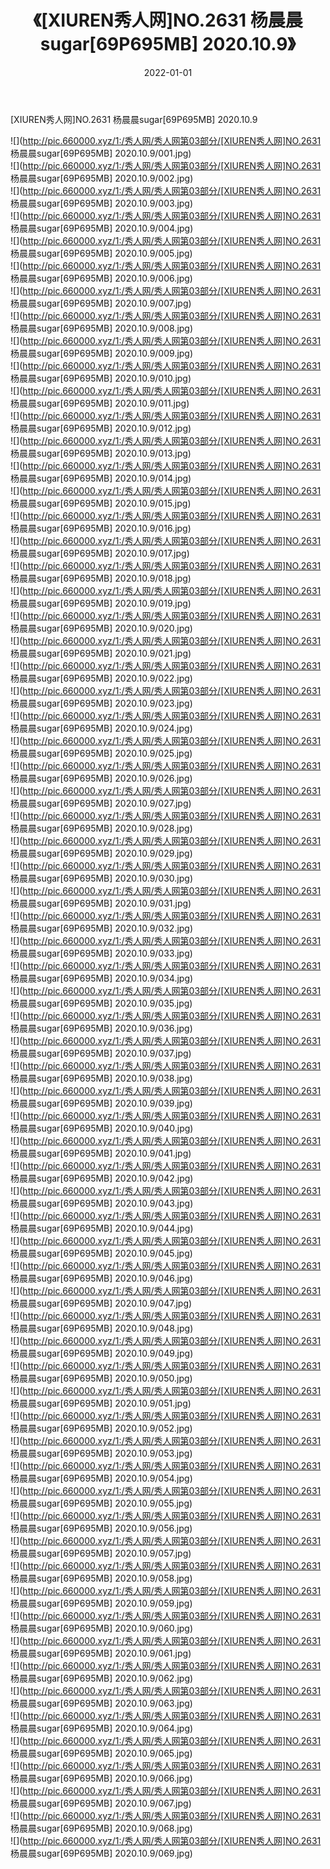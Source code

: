 ﻿---
layout: post
title:  《[XIUREN秀人网]NO.2631 杨晨晨sugar[69P695MB] 2020.10.9》
date:   2022-01-01
img: http://pic.660000.xyz/1:/秀人网/秀人网第03部分/[XIUREN秀人网]NO.2631 杨晨晨sugar[69P695MB] 2020.10.9/000.jpg
categories: [美女, 清纯, 唯美]
---

[XIUREN秀人网]NO.2631 杨晨晨sugar[69P695MB] 2020.10.9

 ![](http://pic.660000.xyz/1:/秀人网/秀人网第03部分/[XIUREN秀人网]NO.2631 杨晨晨sugar[69P695MB] 2020.10.9/001.jpg) <br>![](http://pic.660000.xyz/1:/秀人网/秀人网第03部分/[XIUREN秀人网]NO.2631 杨晨晨sugar[69P695MB] 2020.10.9/002.jpg) <br>![](http://pic.660000.xyz/1:/秀人网/秀人网第03部分/[XIUREN秀人网]NO.2631 杨晨晨sugar[69P695MB] 2020.10.9/003.jpg) <br>![](http://pic.660000.xyz/1:/秀人网/秀人网第03部分/[XIUREN秀人网]NO.2631 杨晨晨sugar[69P695MB] 2020.10.9/004.jpg) <br>![](http://pic.660000.xyz/1:/秀人网/秀人网第03部分/[XIUREN秀人网]NO.2631 杨晨晨sugar[69P695MB] 2020.10.9/005.jpg) <br>![](http://pic.660000.xyz/1:/秀人网/秀人网第03部分/[XIUREN秀人网]NO.2631 杨晨晨sugar[69P695MB] 2020.10.9/006.jpg) <br>![](http://pic.660000.xyz/1:/秀人网/秀人网第03部分/[XIUREN秀人网]NO.2631 杨晨晨sugar[69P695MB] 2020.10.9/007.jpg) <br>![](http://pic.660000.xyz/1:/秀人网/秀人网第03部分/[XIUREN秀人网]NO.2631 杨晨晨sugar[69P695MB] 2020.10.9/008.jpg) <br>![](http://pic.660000.xyz/1:/秀人网/秀人网第03部分/[XIUREN秀人网]NO.2631 杨晨晨sugar[69P695MB] 2020.10.9/009.jpg) <br>![](http://pic.660000.xyz/1:/秀人网/秀人网第03部分/[XIUREN秀人网]NO.2631 杨晨晨sugar[69P695MB] 2020.10.9/010.jpg) <br>![](http://pic.660000.xyz/1:/秀人网/秀人网第03部分/[XIUREN秀人网]NO.2631 杨晨晨sugar[69P695MB] 2020.10.9/011.jpg) <br>![](http://pic.660000.xyz/1:/秀人网/秀人网第03部分/[XIUREN秀人网]NO.2631 杨晨晨sugar[69P695MB] 2020.10.9/012.jpg) <br>![](http://pic.660000.xyz/1:/秀人网/秀人网第03部分/[XIUREN秀人网]NO.2631 杨晨晨sugar[69P695MB] 2020.10.9/013.jpg) <br>![](http://pic.660000.xyz/1:/秀人网/秀人网第03部分/[XIUREN秀人网]NO.2631 杨晨晨sugar[69P695MB] 2020.10.9/014.jpg) <br>![](http://pic.660000.xyz/1:/秀人网/秀人网第03部分/[XIUREN秀人网]NO.2631 杨晨晨sugar[69P695MB] 2020.10.9/015.jpg) <br>![](http://pic.660000.xyz/1:/秀人网/秀人网第03部分/[XIUREN秀人网]NO.2631 杨晨晨sugar[69P695MB] 2020.10.9/016.jpg) <br>![](http://pic.660000.xyz/1:/秀人网/秀人网第03部分/[XIUREN秀人网]NO.2631 杨晨晨sugar[69P695MB] 2020.10.9/017.jpg) <br>![](http://pic.660000.xyz/1:/秀人网/秀人网第03部分/[XIUREN秀人网]NO.2631 杨晨晨sugar[69P695MB] 2020.10.9/018.jpg) <br>![](http://pic.660000.xyz/1:/秀人网/秀人网第03部分/[XIUREN秀人网]NO.2631 杨晨晨sugar[69P695MB] 2020.10.9/019.jpg) <br>![](http://pic.660000.xyz/1:/秀人网/秀人网第03部分/[XIUREN秀人网]NO.2631 杨晨晨sugar[69P695MB] 2020.10.9/020.jpg) <br>![](http://pic.660000.xyz/1:/秀人网/秀人网第03部分/[XIUREN秀人网]NO.2631 杨晨晨sugar[69P695MB] 2020.10.9/021.jpg) <br>![](http://pic.660000.xyz/1:/秀人网/秀人网第03部分/[XIUREN秀人网]NO.2631 杨晨晨sugar[69P695MB] 2020.10.9/022.jpg) <br>![](http://pic.660000.xyz/1:/秀人网/秀人网第03部分/[XIUREN秀人网]NO.2631 杨晨晨sugar[69P695MB] 2020.10.9/023.jpg) <br>![](http://pic.660000.xyz/1:/秀人网/秀人网第03部分/[XIUREN秀人网]NO.2631 杨晨晨sugar[69P695MB] 2020.10.9/024.jpg) <br>![](http://pic.660000.xyz/1:/秀人网/秀人网第03部分/[XIUREN秀人网]NO.2631 杨晨晨sugar[69P695MB] 2020.10.9/025.jpg) <br>![](http://pic.660000.xyz/1:/秀人网/秀人网第03部分/[XIUREN秀人网]NO.2631 杨晨晨sugar[69P695MB] 2020.10.9/026.jpg) <br>![](http://pic.660000.xyz/1:/秀人网/秀人网第03部分/[XIUREN秀人网]NO.2631 杨晨晨sugar[69P695MB] 2020.10.9/027.jpg) <br>![](http://pic.660000.xyz/1:/秀人网/秀人网第03部分/[XIUREN秀人网]NO.2631 杨晨晨sugar[69P695MB] 2020.10.9/028.jpg) <br>![](http://pic.660000.xyz/1:/秀人网/秀人网第03部分/[XIUREN秀人网]NO.2631 杨晨晨sugar[69P695MB] 2020.10.9/029.jpg) <br>![](http://pic.660000.xyz/1:/秀人网/秀人网第03部分/[XIUREN秀人网]NO.2631 杨晨晨sugar[69P695MB] 2020.10.9/030.jpg) <br>![](http://pic.660000.xyz/1:/秀人网/秀人网第03部分/[XIUREN秀人网]NO.2631 杨晨晨sugar[69P695MB] 2020.10.9/031.jpg) <br>![](http://pic.660000.xyz/1:/秀人网/秀人网第03部分/[XIUREN秀人网]NO.2631 杨晨晨sugar[69P695MB] 2020.10.9/032.jpg) <br>![](http://pic.660000.xyz/1:/秀人网/秀人网第03部分/[XIUREN秀人网]NO.2631 杨晨晨sugar[69P695MB] 2020.10.9/033.jpg) <br>![](http://pic.660000.xyz/1:/秀人网/秀人网第03部分/[XIUREN秀人网]NO.2631 杨晨晨sugar[69P695MB] 2020.10.9/034.jpg) <br>![](http://pic.660000.xyz/1:/秀人网/秀人网第03部分/[XIUREN秀人网]NO.2631 杨晨晨sugar[69P695MB] 2020.10.9/035.jpg) <br>![](http://pic.660000.xyz/1:/秀人网/秀人网第03部分/[XIUREN秀人网]NO.2631 杨晨晨sugar[69P695MB] 2020.10.9/036.jpg) <br>![](http://pic.660000.xyz/1:/秀人网/秀人网第03部分/[XIUREN秀人网]NO.2631 杨晨晨sugar[69P695MB] 2020.10.9/037.jpg) <br>![](http://pic.660000.xyz/1:/秀人网/秀人网第03部分/[XIUREN秀人网]NO.2631 杨晨晨sugar[69P695MB] 2020.10.9/038.jpg) <br>![](http://pic.660000.xyz/1:/秀人网/秀人网第03部分/[XIUREN秀人网]NO.2631 杨晨晨sugar[69P695MB] 2020.10.9/039.jpg) <br>![](http://pic.660000.xyz/1:/秀人网/秀人网第03部分/[XIUREN秀人网]NO.2631 杨晨晨sugar[69P695MB] 2020.10.9/040.jpg) <br>![](http://pic.660000.xyz/1:/秀人网/秀人网第03部分/[XIUREN秀人网]NO.2631 杨晨晨sugar[69P695MB] 2020.10.9/041.jpg) <br>![](http://pic.660000.xyz/1:/秀人网/秀人网第03部分/[XIUREN秀人网]NO.2631 杨晨晨sugar[69P695MB] 2020.10.9/042.jpg) <br>![](http://pic.660000.xyz/1:/秀人网/秀人网第03部分/[XIUREN秀人网]NO.2631 杨晨晨sugar[69P695MB] 2020.10.9/043.jpg) <br>![](http://pic.660000.xyz/1:/秀人网/秀人网第03部分/[XIUREN秀人网]NO.2631 杨晨晨sugar[69P695MB] 2020.10.9/044.jpg) <br>![](http://pic.660000.xyz/1:/秀人网/秀人网第03部分/[XIUREN秀人网]NO.2631 杨晨晨sugar[69P695MB] 2020.10.9/045.jpg) <br>![](http://pic.660000.xyz/1:/秀人网/秀人网第03部分/[XIUREN秀人网]NO.2631 杨晨晨sugar[69P695MB] 2020.10.9/046.jpg) <br>![](http://pic.660000.xyz/1:/秀人网/秀人网第03部分/[XIUREN秀人网]NO.2631 杨晨晨sugar[69P695MB] 2020.10.9/047.jpg) <br>![](http://pic.660000.xyz/1:/秀人网/秀人网第03部分/[XIUREN秀人网]NO.2631 杨晨晨sugar[69P695MB] 2020.10.9/048.jpg) <br>![](http://pic.660000.xyz/1:/秀人网/秀人网第03部分/[XIUREN秀人网]NO.2631 杨晨晨sugar[69P695MB] 2020.10.9/049.jpg) <br>![](http://pic.660000.xyz/1:/秀人网/秀人网第03部分/[XIUREN秀人网]NO.2631 杨晨晨sugar[69P695MB] 2020.10.9/050.jpg) <br>![](http://pic.660000.xyz/1:/秀人网/秀人网第03部分/[XIUREN秀人网]NO.2631 杨晨晨sugar[69P695MB] 2020.10.9/051.jpg) <br>![](http://pic.660000.xyz/1:/秀人网/秀人网第03部分/[XIUREN秀人网]NO.2631 杨晨晨sugar[69P695MB] 2020.10.9/052.jpg) <br>![](http://pic.660000.xyz/1:/秀人网/秀人网第03部分/[XIUREN秀人网]NO.2631 杨晨晨sugar[69P695MB] 2020.10.9/053.jpg) <br>![](http://pic.660000.xyz/1:/秀人网/秀人网第03部分/[XIUREN秀人网]NO.2631 杨晨晨sugar[69P695MB] 2020.10.9/054.jpg) <br>![](http://pic.660000.xyz/1:/秀人网/秀人网第03部分/[XIUREN秀人网]NO.2631 杨晨晨sugar[69P695MB] 2020.10.9/055.jpg) <br>![](http://pic.660000.xyz/1:/秀人网/秀人网第03部分/[XIUREN秀人网]NO.2631 杨晨晨sugar[69P695MB] 2020.10.9/056.jpg) <br>![](http://pic.660000.xyz/1:/秀人网/秀人网第03部分/[XIUREN秀人网]NO.2631 杨晨晨sugar[69P695MB] 2020.10.9/057.jpg) <br>![](http://pic.660000.xyz/1:/秀人网/秀人网第03部分/[XIUREN秀人网]NO.2631 杨晨晨sugar[69P695MB] 2020.10.9/058.jpg) <br>![](http://pic.660000.xyz/1:/秀人网/秀人网第03部分/[XIUREN秀人网]NO.2631 杨晨晨sugar[69P695MB] 2020.10.9/059.jpg) <br>![](http://pic.660000.xyz/1:/秀人网/秀人网第03部分/[XIUREN秀人网]NO.2631 杨晨晨sugar[69P695MB] 2020.10.9/060.jpg) <br>![](http://pic.660000.xyz/1:/秀人网/秀人网第03部分/[XIUREN秀人网]NO.2631 杨晨晨sugar[69P695MB] 2020.10.9/061.jpg) <br>![](http://pic.660000.xyz/1:/秀人网/秀人网第03部分/[XIUREN秀人网]NO.2631 杨晨晨sugar[69P695MB] 2020.10.9/062.jpg) <br>![](http://pic.660000.xyz/1:/秀人网/秀人网第03部分/[XIUREN秀人网]NO.2631 杨晨晨sugar[69P695MB] 2020.10.9/063.jpg) <br>![](http://pic.660000.xyz/1:/秀人网/秀人网第03部分/[XIUREN秀人网]NO.2631 杨晨晨sugar[69P695MB] 2020.10.9/064.jpg) <br>![](http://pic.660000.xyz/1:/秀人网/秀人网第03部分/[XIUREN秀人网]NO.2631 杨晨晨sugar[69P695MB] 2020.10.9/065.jpg) <br>![](http://pic.660000.xyz/1:/秀人网/秀人网第03部分/[XIUREN秀人网]NO.2631 杨晨晨sugar[69P695MB] 2020.10.9/066.jpg) <br>![](http://pic.660000.xyz/1:/秀人网/秀人网第03部分/[XIUREN秀人网]NO.2631 杨晨晨sugar[69P695MB] 2020.10.9/067.jpg) <br>![](http://pic.660000.xyz/1:/秀人网/秀人网第03部分/[XIUREN秀人网]NO.2631 杨晨晨sugar[69P695MB] 2020.10.9/068.jpg) <br>![](http://pic.660000.xyz/1:/秀人网/秀人网第03部分/[XIUREN秀人网]NO.2631 杨晨晨sugar[69P695MB] 2020.10.9/069.jpg) <br>